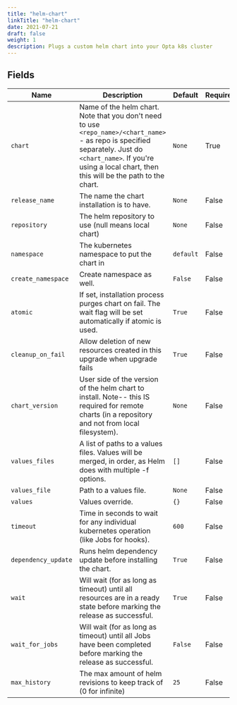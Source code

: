 ```yaml
---
title: "helm-chart"
linkTitle: "helm-chart"
date: 2021-07-21
draft: false
weight: 1
description: Plugs a custom helm chart into your Opta k8s cluster
---
```



## Fields


| Name      | Description | Default | Required |
| ----------- | ----------- | ------- | -------- |
| `chart` | Name of the helm chart. Note that you don't need to use `<repo_name>/<chart_name>` - as repo is specified separately. Just do `<chart_name>`. If you're using a local chart, then this will be the path to the chart.  | `None` | True |
| `release_name` | The name the chart installation is to have. | `None` | False |
| `repository` | The helm repository to use (null means local chart) | `None` | False |
| `namespace` | The kubernetes namespace to put the chart in | `default` | False |
| `create_namespace` | Create namespace as well. | `False` | False |
| `atomic` | If set, installation process purges chart on fail. The wait flag will be set automatically if atomic is used. | `True` | False |
| `cleanup_on_fail` | Allow deletion of new resources created in this upgrade when upgrade fails | `True` | False |
| `chart_version` | User side of the version of the helm chart to install. Note-- this IS required for remote charts (in a repository and not from local filesystem). | `None` | False |
| `values_files` | A list of paths to a values files. Values will be merged, in order, as Helm does with multiple -f options. | `[]` | False |
| `values_file` | Path to a values file. | `None` | False |
| `values` | Values override. | `{}` | False |
| `timeout` | Time in seconds to wait for any individual kubernetes operation (like Jobs for hooks). | `600` | False |
| `dependency_update` | Runs helm dependency update before installing the chart. | `True` | False |
| `wait` | Will wait (for as long as timeout) until all resources are in a ready state before marking the release as successful. | `True` | False |
| `wait_for_jobs` | Will wait (for as long as timeout) until all Jobs have been completed before marking the release as successful. | `False` | False |
| `max_history` | The max amount of helm revisions to keep track of (0 for infinite) | `25` | False |